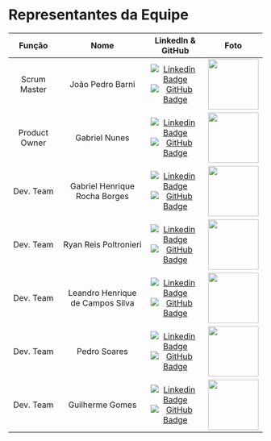 # Representantes da Equipe
| Função        | Nome                              | LinkedIn & GitHub                                                                                                                                                                                                                                                                                                                      | Foto                                                                                                                                                                                                                                       |
|:-------------:|:---------------------------------:|:--------------------------------------------------------------------------------------------------------------------------------------------------------------------------------------------------------------------------------------------------------------------------------------------------------------------------------------:|:------------------------------------------------------------------------------------------------------------------------------------------------------------------------------------------------------------------------------------------:|
| Scrum Master  | João Pedro Barni                  | [![Linkedin Badge](https://img.shields.io/badge/Linkedin-blue?style=flat-square&logo=Linkedin&logoColor=white)](https://www.linkedin.com/in/joao-pedro-barni-lima/) <br> [![GitHub Badge](https://img.shields.io/badge/GitHub-111217?style=flat-square&logo=github&logoColor=white)](https://github.com/SaturnSeraphin)                | <img src="https://media.licdn.com/dms/image/v2/D4D03AQHov5WKOHnVTA/profile-displayphoto-scale_200_200/B4DZjt1Qo3G8AY-/0/1756336820726?e=1759363200&v=beta&t=ubUptDpr3FIlsUzoCqFMkH7ICOoq8sjYhhtrhGUlzp4" width="100">                      |
| Product Owner | Gabriel Nunes                     | [![Linkedin Badge](https://img.shields.io/badge/Linkedin-blue?style=flat-square&logo=Linkedin&logoColor=white)](https://www.linkedin.com/in/gabriel-de-barcelos-nunes-a7a69832a/) <br> [![GitHub Badge](https://img.shields.io/badge/GitHub-111217?style=flat-square&logo=github&logoColor=white)](https://github.com/gabrielnunes926) | <img src="https://avatars.githubusercontent.com/u/178607805?v=4" width="100">                                                                                                                                                              |
| Dev. Team     | Gabriel Henrique Rocha Borges     | [![Linkedin Badge](https://img.shields.io/badge/Linkedin-blue?style=flat-square&logo=Linkedin&logoColor=white)](https://www.linkedin.com/in/gabriel-rocha-wk27/) <br> [![GitHub Badge](https://img.shields.io/badge/GitHub-111217?style=flat-square&logo=github&logoColor=white)](https://github.com/GabrielRocha-27)                  | <img src="https://media.licdn.com/dms/image/v2/D4E03AQFybDDdsk0Z9g/profile-displayphoto-shrink_200_200/profile-displayphoto-shrink_200_200/0/1722628568006?e=1759363200&v=beta&t=DMjb5PgFVnvTKsuv9GT4Npoa0JYoLtSKCF8mQTQeNZE" width="100"> |
| Dev. Team     | Ryan Reis Poltronieri             | [![Linkedin Badge](https://img.shields.io/badge/Linkedin-blue?style=flat-square&logo=Linkedin&logoColor=white)](https://www.linkedin.com/in/iryanreiszs/) <br> [![GitHub Badge](https://img.shields.io/badge/GitHub-111217?style=flat-square&logo=github&logoColor=white)](https://github.com/iryanreiszs)                             | <img src="https://media.licdn.com/dms/image/v2/D4D03AQG-M-YiYrHhUg/profile-displayphoto-shrink_200_200/profile-displayphoto-shrink_200_200/0/1727445285899?e=1759363200&v=beta&t=pDiNe2RCJN6hEsg4_EoHsfVY3GNZ65AU-2oVG4Ibx6M" width="100"> |
| Dev. Team     | Leandro Henrique de Campos Silva  | [![Linkedin Badge](https://img.shields.io/badge/Linkedin-blue?style=flat-square&logo=Linkedin&logoColor=white)](https://www.linkedin.com/in/lincoln-borsoi-35b13b23b/) <br> [![GitHub Badge](https://img.shields.io/badge/GitHub-111217?style=flat-square&logo=github&logoColor=white)](https://github.com/LeandroHCampos)             | <img src="https://media.licdn.com/dms/image/v2/D5603AQGkk0A176_DQQ/profile-displayphoto-shrink_400_400/B56ZV_xMzjGUAg-/0/1741605382705?e=1759363200&v=beta&t=sw-GrzUVKbcs98lqB0qkmU2wRr9pJCX7RuJchZiNgfk" width="100">                     |
| Dev. Team     | Pedro Soares                      | [![Linkedin Badge](https://img.shields.io/badge/Linkedin-blue?style=flat-square&logo=Linkedin&logoColor=white)](https://www.linkedin.com/in/pedro-soares-276206292/) <br> [![GitHub Badge](https://img.shields.io/badge/GitHub-111217?style=flat-square&logo=github&logoColor=white)](https://github.com/pdrsoares)                    | <img src="https://media.licdn.com/dms/image/v2/D4D03AQHqvtlQK3Tylg/profile-displayphoto-shrink_200_200/B4DZYC1N3kHsAc-/0/1743804229023?e=1759363200&v=beta&t=kvznv11Cie1-VtQZbxx3Egn2RCfb21Ymr_B-G9ChZ7Q" width="100">                     |
| Dev. Team     | Guilherme Gomes                   | [![Linkedin Badge](https://img.shields.io/badge/Linkedin-blue?style=flat-square&logo=Linkedin&logoColor=white)](https://www.linkedin.com/in/guilherme-gomes-crisostomo/) <br> [![GitHub Badge](https://img.shields.io/badge/GitHub-111217?style=flat-square&logo=github&logoColor=white)](https://github.com/guilhermegcris)           | <img src="https://media.licdn.com/dms/image/v2/D4D03AQEvcTc_ydKXOQ/profile-displayphoto-scale_200_200/B4DZjt2eeqG8Ag-/0/1756337140235?e=1759363200&v=beta&t=icAh6Ex9p_x298J_e99cRyEtjlVnuyrV9WVP7cJFz7Y" width="100">                      |
